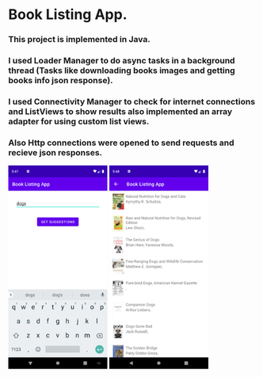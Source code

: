 # Book Listing App.
### This project is implemented in Java.
### I used Loader Manager to do async tasks in a background thread (Tasks like downloading books images and getting books info json response).
### I used Connectivity Manager to check for internet connections and ListViews to show results also implemented an array adapter for using custom list views.
### Also Http connections were opened to send requests and recieve json responses.

<img src="https://github.com/OmarKhaledm21/Book-Listing-App-Android-Native-Java-/blob/master/SS/Screenshot_20220323_054747.png" alt="drawing" width="200"/>
<img src="https://github.com/OmarKhaledm21/Book-Listing-App-Android-Native-Java-/blob/master/SS/Screenshot_20220323_054816.png" alt="drawing" width="200"/>


